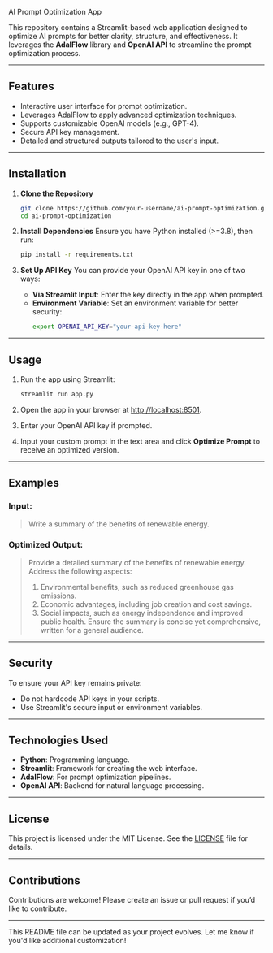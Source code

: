 AI Prompt Optimization App

This repository contains a Streamlit-based web application designed to optimize AI prompts for better clarity, structure, and effectiveness. It leverages the **AdalFlow** library and **OpenAI API** to streamline the prompt optimization process.

---

## Features

- Interactive user interface for prompt optimization.
- Leverages AdalFlow to apply advanced optimization techniques.
- Supports customizable OpenAI models (e.g., GPT-4).
- Secure API key management.
- Detailed and structured outputs tailored to the user's input.

---

## Installation

1. **Clone the Repository**
   ```bash
   git clone https://github.com/your-username/ai-prompt-optimization.git
   cd ai-prompt-optimization
   ```

2. **Install Dependencies**
   Ensure you have Python installed (>=3.8), then run:
   ```bash
   pip install -r requirements.txt
   ```

3. **Set Up API Key**
   You can provide your OpenAI API key in one of two ways:
   - **Via Streamlit Input**: Enter the key directly in the app when prompted.
   - **Environment Variable**: Set an environment variable for better security:
     ```bash
     export OPENAI_API_KEY="your-api-key-here"
     ```

---

## Usage

1. Run the app using Streamlit:
   ```bash
   streamlit run app.py
   ```

2. Open the app in your browser at [http://localhost:8501](http://localhost:8501).

3. Enter your OpenAI API key if prompted.

4. Input your custom prompt in the text area and click **Optimize Prompt** to receive an optimized version.

---

## Examples

### Input:
> Write a summary of the benefits of renewable energy.

### Optimized Output:
> Provide a detailed summary of the benefits of renewable energy. Address the following aspects:
> 1. Environmental benefits, such as reduced greenhouse gas emissions.
> 2. Economic advantages, including job creation and cost savings.
> 3. Social impacts, such as energy independence and improved public health.
> Ensure the summary is concise yet comprehensive, written for a general audience.

---

## Security

To ensure your API key remains private:
- Do not hardcode API keys in your scripts.
- Use Streamlit's secure input or environment variables.

---

## Technologies Used

- **Python**: Programming language.
- **Streamlit**: Framework for creating the web interface.
- **AdalFlow**: For prompt optimization pipelines.
- **OpenAI API**: Backend for natural language processing.

---

## License

This project is licensed under the MIT License. See the [LICENSE](LICENSE) file for details.

---

## Contributions

Contributions are welcome! Please create an issue or pull request if you’d like to contribute.

---

This README file can be updated as your project evolves. Let me know if you'd like additional customization!
